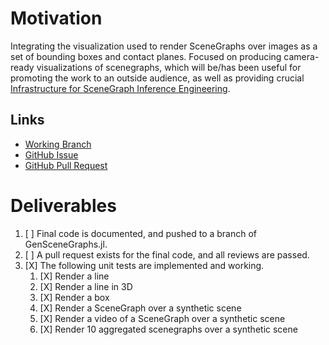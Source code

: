 # Motivation

Integrating the visualization used to render SceneGraphs over images as a set
of bounding boxes and contact planes. Focused on producing camera-ready
visualizations of scenegraphs, which will be/has been useful for promoting the
work to an outside audience, as well as providing crucial
[Infrastructure for SceneGraph Inference Engineering](InfrastructureForSceneGraphEngineering.md).

## Links

* [Working Branch](https://github.com/probcomp/GenSceneGraphs.jl/tree/20200805-agarret7-scenegraph-integration-2d-vis)
* [GitHub Issue](https://github.com/probcomp/GenSceneGraphs.jl/issues/183)
* [GitHub Pull Request](https://github.com/probcomp/GenSceneGraphs.jl/pull/188)

# Deliverables

1. [ ] Final code is documented, and pushed to a branch of GenSceneGraphs.jl.
2. [ ] A pull request exists for the final code, and all reviews are passed.
3. [X] The following unit tests are implemented and working.
    1. [X] Render a line
    2. [X] Render a line in 3D
    3. [X] Render a box
    4. [X] Render a SceneGraph over a synthetic scene
    5. [X] Render a video of a SceneGraph over a synthetic scene
    6. [X] Render 10 aggregated scenegraphs over a synthetic scene
